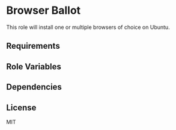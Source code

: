 Browser Ballot
=========

This role will install one or multiple browsers of choice on Ubuntu.

Requirements
------------

Role Variables
--------------

Dependencies
------------

License
-------

MIT
